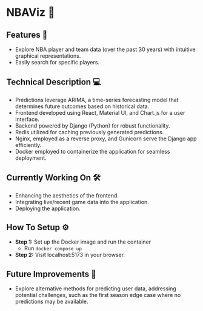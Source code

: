 # NBAViz 🏀

## Features 🚀

- Explore NBA player and team data (over the past 30 years) with intuitive graphical representations.
- Easily search for specific players.

## Technical Description 💻

- Predictions leverage ARIMA, a time-series forecasting model that determines future outcomes based on historical data.
- Frontend developed using React, Material UI, and Chart.js for a user interface.
- Backend powered by Django (Python) for robust functionality.
- Redis utilized for caching previously generated predictions.
- Nginx, employed as a reverse proxy, and Gunicorn serve the Django app efficiently.
- Docker employed to containerize the application for seamless deployment.

## Currently Working On 🛠️

- Enhancing the aesthetics of the frontend.
- Integrating live/recent game data into the application.
- Deploying the application.

## How To Setup ⚙️

- **Step 1:** Set up the Docker image and run the container
  - Run `docker compose up`
- **Step 2:** Visit localhost:5173 in your browser.

## Future Improvements 🚧

- Explore alternative methods for predicting user data, addressing potential challenges, such as the first season edge case where no predictions may be available.
